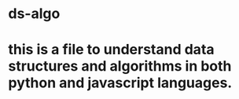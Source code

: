 # ds-algo
# this is a file to understand data structures and algorithms in both python and javascript languages.